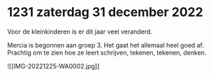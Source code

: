 # 1231 zaterdag 31 december 2022
Voor de kleinkinderen is er dit jaar veel veranderd. 

Mercia is begonnen aan groep 3. Het gaat het allemaal heel goed af. Prachtig om te zien hoe ze leert schrijven, tekenen, tekenen, denken.

![[IMG-20221225-WA0002.jpg]]